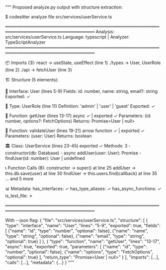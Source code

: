 """
Proposed analyze.py output with structure extraction:

$ codesitter analyze file src/services/userService.ts

═══════════════════════════════════════════════════════════════════════════════
Analysis: src/services/userService.ts
Language: typescript | Analyzer: TypeScriptAnalyzer
═══════════════════════════════════════════════════════════════════════════════

📦 Imports (3):
  react → useState, useEffect (line 1)
  ./types → User, UserRole (line 2)
  ./api → fetchUser (line 3)

🏗️ Structure (5 elements):

  📘 Interface: User (lines 5-9)
    Fields: id: number, name: string, email?: string
    Exported: ✓

  📘 Type: UserRole (line 11)
    Definition: 'admin' | 'user' | 'guest'
    Exported: ✓

  🔧 Function: getUser (lines 13-17)
    async ✓ | exported ✓
    Parameters: (id: number, options?: FetchOptions)
    Returns: Promise<User | null>

  🔧 Function: validateUser (lines 19-21)
    arrow function ✓ | exported ✓
    Parameters: (user: User)
    Returns: boolean

  🏛️ Class: UserService (lines 23-45)
    exported ✓
    Methods: 3
      - constructor(db: Database)
      - async addUser(user: User): Promise<void>
      - findUser(id: number): User | undefined

📞 Function Calls (8):
  constructor → super() at line 25
  addUser → this.db.save(user) at line 30
  findUser → this.users.find(callback) at line 35
  ... and 5 more

📊 Metadata:
  has_interfaces: ✓
  has_type_aliases: ✓
  has_async_functions: ✓
  is_test_file: ✗

═══════════════════════════════════════════════════════════════════════════════

With --json flag:
{
  "file": "src/services/userService.ts",
  "structure": [
    {
      "type": "interface",
      "name": "User",
      "lines": "5-9",
      "exported": true,
      "fields": [
        {"name": "id", "type": "number", "optional": false},
        {"name": "name", "type": "string", "optional": false},
        {"name": "email", "type": "string", "optional": true}
      ]
    },
    {
      "type": "function",
      "name": "getUser",
      "lines": "13-17",
      "async": true,
      "exported": true,
      "parameters": [
        {"name": "id", "type": "number", "optional": false},
        {"name": "options", "type": "FetchOptions", "optional": true}
      ],
      "return_type": "Promise<User | null>"
    }
  ],
  "imports": [...],
  "calls": [...],
  "metadata": {...}
}
"""
